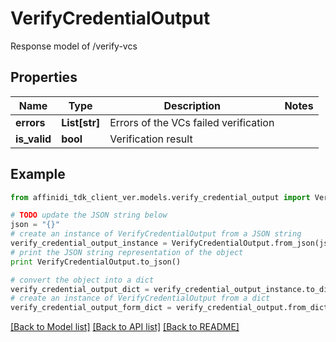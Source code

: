 # VerifyCredentialOutput

Response model of /verify-vcs

## Properties

| Name         | Type          | Description                           | Notes |
| ------------ | ------------- | ------------------------------------- | ----- |
| **errors**   | **List[str]** | Errors of the VCs failed verification |
| **is_valid** | **bool**      | Verification result                   |

## Example

```python
from affinidi_tdk_client_ver.models.verify_credential_output import VerifyCredentialOutput

# TODO update the JSON string below
json = "{}"
# create an instance of VerifyCredentialOutput from a JSON string
verify_credential_output_instance = VerifyCredentialOutput.from_json(json)
# print the JSON string representation of the object
print VerifyCredentialOutput.to_json()

# convert the object into a dict
verify_credential_output_dict = verify_credential_output_instance.to_dict()
# create an instance of VerifyCredentialOutput from a dict
verify_credential_output_form_dict = verify_credential_output.from_dict(verify_credential_output_dict)
```

[[Back to Model list]](../README.md#documentation-for-models) [[Back to API list]](../README.md#documentation-for-api-endpoints) [[Back to README]](../README.md)
